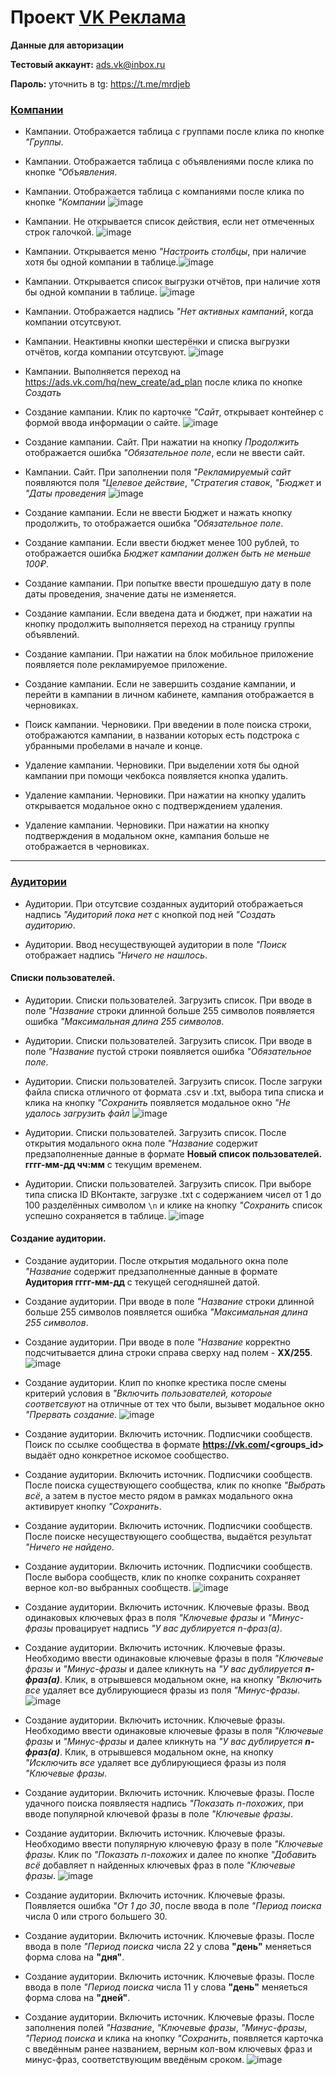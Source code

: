 # Проект [VK Реклама](https://ads.vk.com)

**Данные для авторизации**

**Тестовый аккаунт:** ads.vk@inbox.ru

**Пароль:** уточнить в tg: https://t.me/mrdjeb

### [Компании](https://ads.vk.com/hq/dashboard)

* Кампании. Отображается таблица с группами после клика по кнопке *"Группы*.
  
* Кампании. Отображается таблица с объявлениями после клика по кнопке *"Объявления*.
  
* Кампании. Отображается таблица с компаниями после клика по кнопке *"Компании* ![image](https://github.com/MrDjeb/homework-3-spring-2024/assets/45202102/8c5bb7ed-466b-416c-8ba8-ed8aa9543870)

* Кампании. Не открывается список действия, если нет отмеченных строк галочкой. ![image](https://github.com/MrDjeb/homework-3-spring-2024/assets/45202102/947cb8ec-2b47-4d51-b042-f87fca51d56c)

* Кампании. Открывается меню *"Настроить столбцы*, при наличие хотя бы одной компании в таблице.![image](https://github.com/MrDjeb/homework-3-spring-2024/assets/45202102/a286892d-d817-4fc7-8d2c-1a7852aa12b5)

* Кампании. Открывается список выгрузки отчётов, при наличие хотя бы одной компании в таблице. ![image](https://github.com/MrDjeb/homework-3-spring-2024/assets/45202102/96b3e533-269c-4b3b-9abe-0b76c6222518)

* Кампании. Отображается надпись *"Нет активных кампаний*, когда компании отсутсвуют.
* Кампании. Неактивны кнопки шестерёнки и списка выгрузки отчётов, когда компании отсутсвуют.
![image](https://github.com/MrDjeb/homework-3-spring-2024/assets/45202102/d1de0415-07c9-4d38-921f-d8a253710f98)


* Кампании. Выполняется переход на https://ads.vk.com/hq/new_create/ad_plan после клика по кнопке _Создать_


* Создание кампании. Клик по карточке *"Сайт*, открывает контейнер с формой ввода информации о сайте.
![image](https://github.com/MrDjeb/homework-3-spring-2024/assets/45202102/bf217cd2-2a69-4b06-b32e-0aab5532af6a)

* Создание кампании. Сайт. При нажатии на кнопку _Продолжить_ отображается ошибка *"Обязательное поле*, если не ввести сайт.
* Кампании. Сайт. При заполнении поля *"Рекламируемый сайт* появляются поля *"Целевое действие*, *"Стратегия ставок*, *"Бюджет* и *"Даты проведения*
![image](https://github.com/MrDjeb/homework-3-spring-2024/assets/45202102/02c95e9c-b58a-46dc-8cac-c27a88f434a5)

* Создание кампании. Если не ввести Бюджет и нажать кнопку продолжить, то отображается ошибка *"Обязательное поле*.

* Создание кампании. Если ввести бюджет менее 100 рублей, то отображается ошибка *Бюджет кампании должен быть не меньше 100₽*.

* Создание кампании. При попытке ввести прошедшую дату в поле даты проведения, значение даты не изменяется.

* Создание кампании. Если введена дата и бюджет, при нажатии на кнопку продолжить выполняется переход на страницу группы объявлений.

* Создание кампании. При нажатии на блок мобильное приложение появляется поле рекламируемое приложение.


* Создание кампании. Если не завершить создание кампании, и перейти в кампании в личном кабинете, кампания отображается в черновиках.

* Поиск кампании. Черновики. При введении в поле поиска строки, отображаются кампании, в названии которых есть подстрока с убранными пробелами в начале и конце.

* Удаление кампании. Черновики. При выделении хотя бы одной кампании при помощи чекбокса появляется кнопка удалить.

* Удаление кампании. Черновики. При нажатии на кнопку удалить открывается модальное окно с подтверждением удаления.

* Удаление кампании. Черновики. При нажатии на кнопку подтверждения в модальном окне, кампания больше не отображается в черновиках.

--- 

### [Аудитории](https://ads.vk.com/hq/audience)

* Аудитории. При отсутсвие созданных аудиторий отображаеться надпись *"Аудиторий пока нет* с кнопкой под ней *"Создать аудиторию*.

* Аудитории. Ввод несуществующей аудитории в поле *"Поиск* отображает надпись *"Ничего не нашлось*.

#### Списки пользователей.

* Аудитории. Списки пользователей. Загрузить список. При вводе в поле *"Название* строки длинной больше 255 символов появляется ошибка *"Максимальная длина 255 символов*.

* Аудитории. Списки пользователей. Загрузить список. При вводе в поле *"Название* пустой строки появляется ошибка *"Обязательное поле*.

* Аудитории. Списки пользователей. Загрузить список. После загруки файла списка отличного от формата .csv и .txt, выбора типа списка и клика на кнопку *"Сохранить* появляется модальное окно *"Не удалось загрузить файл* ![image](https://github.com/MrDjeb/homework-3-spring-2024/assets/45202102/439b00dd-573a-419b-bffa-887a7d92cd71)

* Аудитории. Списки пользователей. Загрузить список. После открытия модального окна поле *"Название* содержит предзаполненные данные в формате **Новый список пользователей. гггг-мм-дд чч:мм** с текущим временем.

* Аудитории. Списки пользователей. Загрузить список. При выборе типа списка ID ВКонтакте, загрузке .txt с содержанием чисел от 1 до 100 разделённых символом `\n` и клике на кнопку *"Сохранить* список успешно сохраняется в таблице. ![image](https://github.com/MrDjeb/homework-3-spring-2024/assets/45202102/68d45977-2ba8-4f3f-8eda-f85e4e3f967f)


#### Создание аудитории. 

* Создание аудитории. После открытия модального окна поле *"Название* содержит предзаполненные данные в формате **Аудитория гггг-мм-дд** с текущей сегодняшней датой.

* Создание аудитории. При вводе в поле *"Название* строки длинной больше 255 символов появляется ошибка *"Максимальная длина 255 символов*.

* Создание аудитории. При вводе в поле *"Название* корректно подсчитывается длина строки справа сверху над полем - **XX/255**. ![image](https://github.com/MrDjeb/homework-3-spring-2024/assets/45202102/50afd149-a6f9-4b90-8e2c-521b9792084a)

* Создание аудитории. Клип по кнопке крестика после смены критерий условия в *"Включить пользователей, котороые соответсвуют* на отличные от тех что были, вызывет модальное окно *"Прервать создание*.  ![image](https://github.com/MrDjeb/homework-3-spring-2024/assets/45202102/c6c334dd-3e13-4982-955b-9de2c7e9924a)

* Создание аудитории. Включить источник. Подписчики сообществ. Поиск по ссылке сообщества в формате **https://vk.com/<groups_id>** выдаёт одно конкретное искомое сообщество.

* Создание аудитории. Включить источник. Подписчики сообществ. После поиска существующего сообщества, клик по кнопке *"Выбрать всё*, а затем в пустое место рядом в рамках модального окна активирует кнопку *"Сохранить*.

* Создание аудитории. Включить источник. Подписчики сообществ. После поиске несуществующего сообщества, выдаётся результат *"Ничего не найдено*.

* Создание аудитории. Включить источник. Подписчики сообществ. После выбора сообществ, клик по кнопке сохранить сохраняет верное кол-во выбранных сообществ. ![image](https://github.com/MrDjeb/homework-3-spring-2024/assets/45202102/a30c8eef-479c-4089-a0b8-55be514aea04)

* Создание аудитории. Включить источник. Ключевые фразы. Ввод одинаковых ключевых фраз в поля *"Ключевые фразы* и *"Минус-фразы* провацирует надпись *"У вас дублируется n-фраз(а)*.

* Создание аудитории. Включить источник. Ключевые фразы. Необходимо ввести одинаковые ключевые фразы в поля *"Ключевые фразы* и *"Минус-фразы* и далее кликнуть на *"У вас дублируется __n-фраз(а)__*. Клик, в отрывшевся модальном окне, на кнопку *"Включить все* удаляет все дублирующиеся фразы из поля *"Минус-фразы*. ![image](https://github.com/MrDjeb/homework-3-spring-2024/assets/45202102/3282a05d-b2b6-43a7-a132-27a33f39bcbf)

* Создание аудитории. Включить источник. Ключевые фразы. Необходимо ввести одинаковые ключевые фразы в поля *"Ключевые фразы* и *"Минус-фразы* и далее кликнуть на *"У вас дублируется __n-фраз(а)__*. Клик, в отрывшевся модальном окне, на кнопку *"Исключить все* удаляет все дублирующиеся фразы из поля *"Ключевые фразы*.

* Создание аудитории. Включить источник. Ключевые фразы. После удачного поиска появляестя надпись *"Показать n-похожих*, при вводе популярной ключевой фразы в поле *"Ключевые фразы*. 

* Создание аудитории. Включить источник. Ключевые фразы. Необходимо ввести популярную ключевую фразу в поле *"Ключевые фразы*. Клик по *"Показать n-похожих* и далее по кнопке *"Добавить всё* добавляет n найденных ключевых фраз в поле *"Ключевые фразы*. ![image](https://github.com/MrDjeb/homework-3-spring-2024/assets/45202102/da542d66-df77-4d57-bb33-0c65cb7d6765)

* Создание аудитории. Включить источник. Ключевые фразы. Появляется ошибка *"От 1 до 30*, после ввода в поле *"Период поиска* числа 0 или строго большего 30.

* Создание аудитории. Включить источник. Ключевые фразы. После ввода в поле *"Период поиска* числа 22 у слова **"день"** меняеться форма слова на **"дня"**.

* Создание аудитории. Включить источник. Ключевые фразы. После ввода в поле *"Период поиска* числа 11 у слова **"день"** меняеться форма слова на **"дней"**.

* Создание аудитории. Включить источник. Ключевые фразы. После заполнения полей *"Название*, *"Ключевые фразы*, *"Минус-фразы*, *"Период поиска* и клика на кнопку *"Сохранить*, появляется карточка с введённым ранее названием, верным кол-вом ключевых фраз и минус-фраз, соответствующим введёным сроком.
![image](https://github.com/MrDjeb/homework-3-spring-2024/assets/45202102/885c66c2-85bc-495e-a8c8-15cee18fe809)
